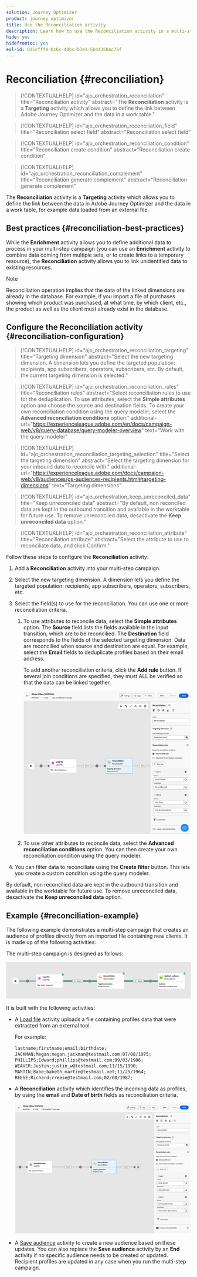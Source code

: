 ```yaml
---
solution: Journey Optimizer
product: journey optimizer
title: Use the Reconciliation activity
description: Learn how to use the Reconciliation activity in a multi-step campaign
hide: yes
hidefromtoc: yes
exl-id: 0d5cfffe-bc6c-40bc-b3e1-5b44368ac76f
---
```

# Reconciliation {#reconciliation}

>[!CONTEXTUALHELP]
>id="ajo_orchestration_reconciliation"
>title="Reconciliation activity"
>abstract="The **Reconciliation** activity is a **Targeting** activity which allows you to define the link between Adobe Journey Optimizer and the data in a work table." 

>[!CONTEXTUALHELP]
>id="ajo_orchestration_reconciliation_field"
>title="Reconciliation select field"
>abstract="Reconciliation select field" 

>[!CONTEXTUALHELP]
>id="ajo_orchestration_reconciliation_condition"
>title="Reconciliation create condition"
>abstract="Reconciliation create condition" 

>[!CONTEXTUALHELP]
>id="ajo_orchestration_reconciliation_complement"
>title="Reconciliation generate complement"
>abstract="Reconciliation generate complement" 

The **Reconciliation** activity is a **Targeting** activity which allows you to define the link between the data in Adobe Journey Optimizer and the data in a work table, for example data loaded from an external file.

## Best practices {#reconciliation-best-practices}

While the **Enrichment** activity allows you to define additional data to process in your multi-step campaign (you can use an **Enrichment** activity to combine data coming from multiple sets, or to create links to a temporary resource), the **Reconciliation** activity allows you to link unidentified data to existing resources. 

>[!NOTE]
>Reconciliation operation implies that the data of the linked dimensions are already in the database.  For example, if you import a file of purchases showing which product was purchased, at what time, by which client, etc., the product as well as the client must already exist in the database.

## Configure the Reconciliation activity {#reconciliation-configuration}

>[!CONTEXTUALHELP]
>id="ajo_orchestration_reconciliation_targeting"
>title="Targeting dimension"
>abstract="Select the new targeting dimension. A dimension lets you define the targeted population: recipients, app subscribers, operators, subscribers, etc. By default, the current targeting dimension is selected." 

>[!CONTEXTUALHELP]
>id="ajo_orchestration_reconciliation_rules"
>title="Reconciliation rules"
>abstract="Select reconciliation rules to use for the deduplication. To use attributes, select the **Simple attributes** option and choose the source and destination fields. To create your own reconciliation condition using the query modeler, select the **Advanced reconciliation conditions** option."
>additional-url="https://experienceleague.adobe.com/en/docs/campaign-web/v8/query-database/query-modeler-overview" text="Work with the query modeler"

>[!CONTEXTUALHELP]
>id="ajo_orchestration_reconciliation_targeting_selection"
>title="Select the targeting dimension"
>abstract="Select the targeting dimension for your inbound data to reconcile with." 
>additional-url="https://experienceleague.adobe.com/docs/campaign-web/v8/audiences/gs-audiences-recipients.html#targeting-dimensions" text="Targeting dimensions"

>[!CONTEXTUALHELP]
>id="ajo_orchestration_keep_unreconciled_data"
>title="Keep unreconciled data"
>abstract="By default, non reconciled data are kept in the outbound transition and available in the worktable for future use. To remove unreconciled data, desactivate the **Keep unreconciled data** option." 

>[!CONTEXTUALHELP]
>id="ajo_orchestration_reconciliation_attribute"
>title="Reconciliation attribute"
>abstract="Select the attribute to use to reconciliate data, and click Confirm." 

Follow these steps to configure the **Reconciliation** activity:

1. Add a **Reconciliation** activity into your multi-step campaign.

1. Select the new targeting dimension. A dimension lets you define the targeted population: recipients, app subscribers, operators, subscribers, etc.

1. Select the field(s) to use for the reconciliation. You can use one or more reconciliation criteria.

    1. To use attributes to reconcile data, select the **Simple attributes** option. The **Source** field lists the fields available in the input transition, which are to be reconcilied. The **Destination** field corresponds to the fields of the selected targeting dimension. Data are reconcilied when source and destination are equal. For example, select the **Email** fields to deduplicate profiles based on their email address. 
        
        To add another reconciliation criteria, click the **Add rule** button. If several join conditions are specified, they must ALL be verified so that the data can be linked together.    

        ![](../assets/workflow-reconciliation-criteria.png)

    1. To use other attributes to reconcile data, select the **Advanced reconciliation conditions** option. You can then create your own reconciliation condition using the query modeler. 

1. You can filter data to reconciliate using the **Create filter** button. This lets you create a custom condition using the query modeler.

By default, non reconcilied data are kept in the outbound transition and available in the worktable for future use. To remove unreconciled data, desactivate the **Keep unreconciled data** option.

## Example {#reconciliation-example}

The following example demonstrates a multi-step campaign that creates an audience of profiles directly from an imported file containing new clients. It is made up of the following activities:

The multi-step campaign is designed as follows:

![](../assets/workflow-reconciliation-sample-1.0.png)

 
It is built with the following activities:

* A [Load file](load-file.md) activity uploads a file containing profiles data that were extracted from an external tool.

    For example:

    ```
    lastname;firstname;email;birthdate;
    JACKMAN;Megan;megan.jackman@testmail.com;07/08/1975;
    PHILLIPS;Edward;phillips@testmail.com;09/03/1986;
    WEAVER;Justin;justin_w@testmail.com;11/15/1990;
    MARTIN;Babe;babeth_martin@testmail.net;11/25/1964;
    REESE;Richard;rreese@testmail.com;02/08/1987;
    ```

* A **Reconciliation** activity which identifies the incoming data as profiles, by using the **email** and **Date of birth** fields as reconciliation criteria.

    ![](../assets/workflow-reconciliation-sample-1.1.png)

* A [Save audience](save-audience.md) activity to create a new audience based on these updates. You can also replace the **Save audience** activity by an **End** activity if no specific audience needs to be created or updated. Recipient profiles are updated in any case when you run the multi-step campaign.
